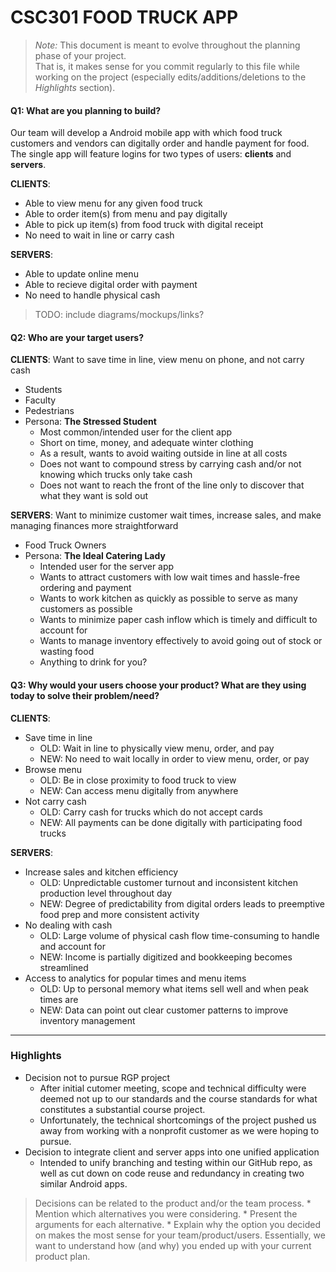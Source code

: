 # CSC301 FOOD TRUCK APP

 > _Note:_ This document is meant to evolve throughout the planning phase of your project.    
 > That is, it makes sense for you commit regularly to this file while working on the project (especially edits/additions/deletions to the _Highlights_ section).

#### Q1: What are you planning to build?
 
 Our team will develop a Android mobile app with which food truck customers and vendors can digitally order and handle payment for food.  The single app will feature logins for two types of users: **clients** and **servers**.

**CLIENTS**:
* Able to view menu for any given food truck
* Able to order item(s) from menu and pay digitally
* Able to pick up item(s) from food truck with digital receipt
* No need to wait in line or carry cash

**SERVERS**:
* Able to update online menu
* Able to recieve digital order with payment
* No need to handle physical cash

> TODO: include diagrams/mockups/links?


#### Q2: Who are your target users?

**CLIENTS**: Want to save time in line, view menu on phone, and not carry cash
* Students
* Faculty
* Pedestrians
* Persona: **The Stressed Student**
    * Most common/intended user for the client app
    * Short on time, money, and adequate winter clothing
    * As a result, wants to avoid waiting outside in line at all costs
    * Does not want to compound stress by carrying cash and/or not knowing which trucks only take cash
    * Does not want to reach the front of the line only to discover that what they want is sold out

**SERVERS**: Want to minimize customer wait times, increase sales, and make managing finances more straightforward
* Food Truck Owners
* Persona: **The Ideal Catering Lady**
    * Intended user for the server app
    * Wants to attract customers with low wait times and hassle-free ordering and payment
    * Wants to work kitchen as quickly as possible to serve as many customers as possible
    * Wants to minimize paper cash inflow which is timely and difficult to account for
    * Wants to manage inventory effectively to avoid going out of stock or wasting food
    * Anything to drink for you?

#### Q3: Why would your users choose your product? What are they using today to solve their problem/need?

**CLIENTS**:
* Save time in line
    * OLD: Wait in line to physically view menu, order, and pay
    * NEW: No need to wait locally in order to view menu, order, or pay
* Browse menu
    * OLD: Be in close proximity to food truck to view
    * NEW: Can access menu digitally from anywhere
* Not carry cash
    * OLD: Carry cash for trucks which do not accept cards
    * NEW: All payments can be done digitally with participating food trucks

**SERVERS**:
* Increase sales and kitchen efficiency
    * OLD: Unpredictable customer turnout and inconsistent kitchen production level throughout day
    * NEW: Degree of predictability from digital orders leads to preemptive food prep and more consistent activity
* No dealing with cash
    * OLD: Large volume of physical cash flow time-consuming to handle and account for
    * NEW: Income is partially digitized and bookkeeping becomes streamlined
* Access to analytics for popular times and menu items
    * OLD: Up to personal memory what items sell well and when peak times are
    * NEW: Data can point out clear customer patterns to improve inventory management

----

### Highlights

* Decision not to pursue RGP project
    * After initial cutomer meeting, scope and technical difficulty were deemed not up to our standards and the course standards for what constitutes a substantial course project.
    * Unfortunately, the technical shortcomings of the project pushed us away from working with a nonprofit customer as we were hoping to pursue.
* Decision to integrate client and server apps into one unified application
    * Intended to unify branching and testing within our GitHub repo, as well as cut down on code reuse and redundancy in creating two similar Android apps.


> Decisions can be related to the product and/or the team process.
    * Mention which alternatives you were considering.
    * Present the arguments for each alternative.
    * Explain why the option you decided on makes the most sense for your team/product/users.
> Essentially, we want to understand how (and why) you ended up with your current product plan.
